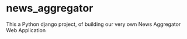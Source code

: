 # news_aggregator
This a Python django project, of building our very own News Aggregator Web Application

